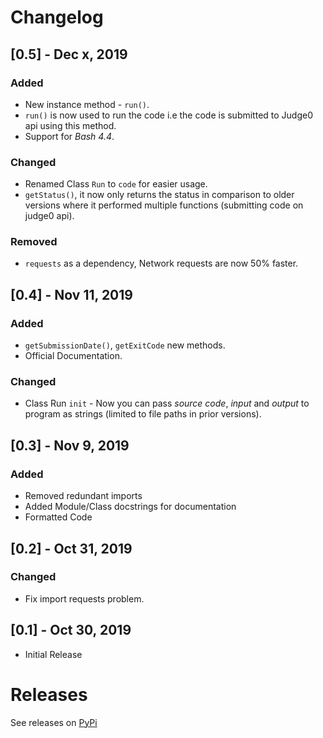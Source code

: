 # Changelog



## [0.5] - Dec x, 2019

### Added

- New instance method - `run()`.
- `run()` is now used to run the code i.e the code is submitted to Judge0 api using this method.
- Support for *Bash 4.4*.

### Changed
- Renamed Class `Run` to `code` for easier usage.
- `getStatus()`, it now only returns the status in comparison to older versions where it performed multiple functions (submitting code on judge0 api).

### Removed
 - `requests` as a dependency, Network requests are now 50% faster.


## [0.4] - Nov 11, 2019

### Added

- `getSubmissionDate()`, `getExitCode` new methods.
- Official Documentation.

### Changed

- Class Run `init` - Now you can pass _source code_, _input_ and _output_ to program as strings (limited to file paths in prior versions).


## [0.3] - Nov 9, 2019

### Added

- Removed redundant imports
- Added Module/Class docstrings for documentation
- Formatted Code


## [0.2] - Oct 31, 2019

### Changed

- Fix import requests problem.


## [0.1] - Oct 30, 2019
- Initial Release

# Releases
See releases on [PyPi](https://pypi.org/project/coderunner/#history)